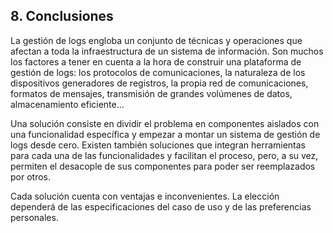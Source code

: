## 8. Conclusiones

La gestión de logs engloba un conjunto de técnicas y operaciones que afectan a toda la infraestructura de un sistema de información. Son muchos los factores a tener en cuenta a la hora de construir una plataforma de gestión de logs: los protocolos de comunicaciones, la naturaleza de los dispositivos generadores de registros, la propia red de comunicaciones, formatos de mensajes, transmisión de grandes volúmenes de datos, almacenamiento eficiente...

Una solución consiste en dividir el problema en componentes aislados con una funcionalidad específica y empezar a montar un sistema de gestión de logs desde cero. Existen también soluciones que integran herramientas para cada una de las funcionalidades y facilitan el proceso, pero, a su vez, permiten el desacople de sus componentes para poder ser reemplazados por otros.

Cada solución cuenta con ventajas e inconvenientes. La elección dependerá de las especificaciones del caso de uso y de las preferencias personales.

